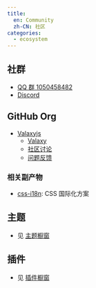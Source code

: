 ```yaml
---
title:
  en: Community
  zh-CN: 社区
categories:
  - ecosystem
---
```


## 社群

- [QQ 群 1050458482](https://qm.qq.com/cgi-bin/qm/qr?k=kZJzggTTCf4SpvEQ8lXWoi5ZjhAx0ILZ&jump_from=webapi)
- [Discord](https://discord.gg/sGe4U4p4CK)

## GitHub Org

- [Valaxyjs](https://github.com/valaxyjs)
  - [Valaxy](https://github.com/YunYouJun/valaxy)
  - [社区讨论](https://github.com/YunYouJun/valaxy/discussions)
  - [问题反馈](https://github.com/YunYouJun/valaxy/issues)

### 相关副产物

- [css-i18n](https://github.com/valaxyjs/css-i18n): CSS 国际化方案

## 主题

- 见 [主题橱窗](/themes/gallery)

## 插件

- 见 [插件橱窗](/addons/gallery)
